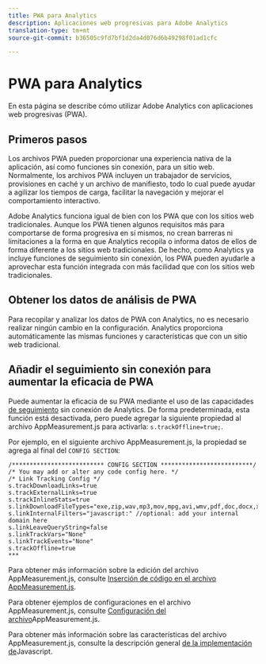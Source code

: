 ```yaml
---
title: PWA para Analytics
description: Aplicaciones web progresivas para Adobe Analytics
translation-type: tm+mt
source-git-commit: b36505c9fd7bf1d2da4d076d6b49298f01ad1cfc

---
```



# PWA para Analytics

En esta página se describe cómo utilizar Adobe Analytics con aplicaciones web progresivas (PWA).

## Primeros pasos

Los archivos PWA pueden proporcionar una experiencia nativa de la aplicación, así como funciones sin conexión, para un sitio web. Normalmente, los archivos PWA incluyen un trabajador de servicios, provisiones en caché y un archivo de manifiesto, todo lo cual puede ayudar a agilizar los tiempos de carga, facilitar la navegación y mejorar el comportamiento interactivo.

Adobe Analytics funciona igual de bien con los PWA que con los sitios web tradicionales. Aunque los PWA tienen algunos requisitos más para comportarse de forma progresiva en sí mismos, no crean barreras ni limitaciones a la forma en que Analytics recopila o informa datos de ellos de forma diferente a los sitios web tradicionales. De hecho, como Analytics ya incluye funciones de seguimiento sin conexión, los PWA pueden ayudarle a aprovechar esta función integrada con más facilidad que con los sitios web tradicionales.

## Obtener los datos de análisis de PWA

Para recopilar y analizar los datos de PWA con Analytics, no es necesario realizar ningún cambio en la configuración. Analytics proporciona automáticamente las mismas funciones y características que con un sitio web tradicional.

## Añadir el seguimiento sin conexión para aumentar la eficacia de PWA

Puede aumentar la eficacia de su PWA mediante el uso de las capacidades [de seguimiento](https://docs.adobe.com/content/help/en/analytics/implementation/javascript-implementation/offline-tracking.html) sin conexión de Analytics. De forma predeterminada, esta función está desactivada, pero puede agregar la siguiente propiedad al archivo AppMeasurement.js para activarla: `s.trackOffline=true;`.

Por ejemplo, en el siguiente archivo AppMeasurement.js, la propiedad se agrega al final del `CONFIG SECTION`:

```
/************************** CONFIG SECTION **************************/ 
/* You may add or alter any code config here. */ 
/* Link Tracking Config */ 
s.trackDownloadLinks=true 
s.trackExternalLinks=true 
s.trackInlineStats=true 
s.linkDownloadFileTypes="exe,zip,wav,mp3,mov,mpg,avi,wmv,pdf,doc,docx,xls,xlsx,ppt,pptx" 
s.linkInternalFilters="javascript:" //optional: add your internal domain here 
s.linkLeaveQueryString=false 
s.linkTrackVars="None" 
s.linkTrackEvents="None" 
s.trackOffline=true
*** 
```

Para obtener más información sobre la edición del archivo AppMeasurement.js, consulte [Inserción de código en el archivo AppMeasurement.js](https://docs.adobe.com/content/help/en/analytics/implementation/implement-analytics-with-dtm/analytics-tool/t-appmeasurement-code.html).

Para obtener ejemplos de configuraciones en el archivo AppMeasurement.js, consulte [Configuración del archivo](https://docs.adobe.com/content/help/en/analytics/implementation/javascript-implementation/appmeasure-mjs-pagecode.html#section_042412C29CC249E298F19B2BC2F43CE7)AppMeasurement.js.

Para obtener más información sobre las características del archivo AppMeasurement.js, consulte la descripción general [de la implementación de](https://docs.adobe.com/content/help/en/analytics/implementation/javascript-implementation/appmeasurement-js/appmeasure-mjs.html)Javascript.
